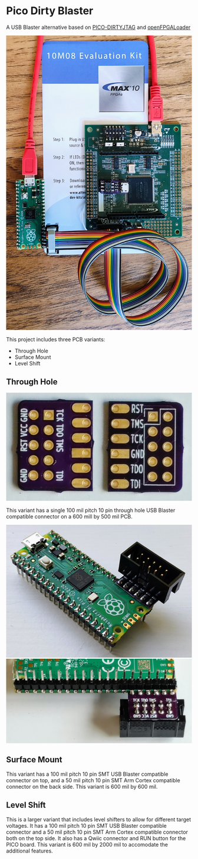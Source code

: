# Pico Dirty Blaster

A USB Blaster alternative based on [PICO-DIRTYJTAG](https://github.com/phdussud/pico-dirtyJtag) and [openFPGALoader](https://trabucayre.github.io/openFPGALoader/)

![Pico Dirty Blaster connected to MAX10 evaluation kit](max10m08e144-pico.jpg)

This project includes three PCB variants:
 * Through Hole
 * Surface Mount
 * Level Shift

## Through Hole

![Pico Dirty Blaster through hole PCB](th-pcb-front-back.jpg)

This variant has a single 100 mil pitch 10 pin through hole USB Blaster compatible connector on a 600 mill by 500 mil PCB.

![Pico Dirty Blaster through hole assembled top view](th-top.jpg)
![Pico Dirty Blaster through hole assembled bottom view](th-bottom.jpg)

## Surface Mount

This variant has a 100 mil pitch 10 pin SMT USB Blaster compatible connector on top, and a 50 mil pitch 10 pin SMT Arm Cortex compatible connector on the back side.  This variant is 600 mil by 600 mil.

## Level Shift

This is a larger variant that includes level shifters to allow for different target voltages.  It has a 100 mil pitch 10 pin SMT USB Blaster compatible connector and a 50 mil pitch 10 pin SMT Arm Cortex compatible connector both on the top side.  It also has a Qwiic connector and RUN button for the PICO board.  This variant is 600 mil by 2000 mil to accomodate the additional features.
